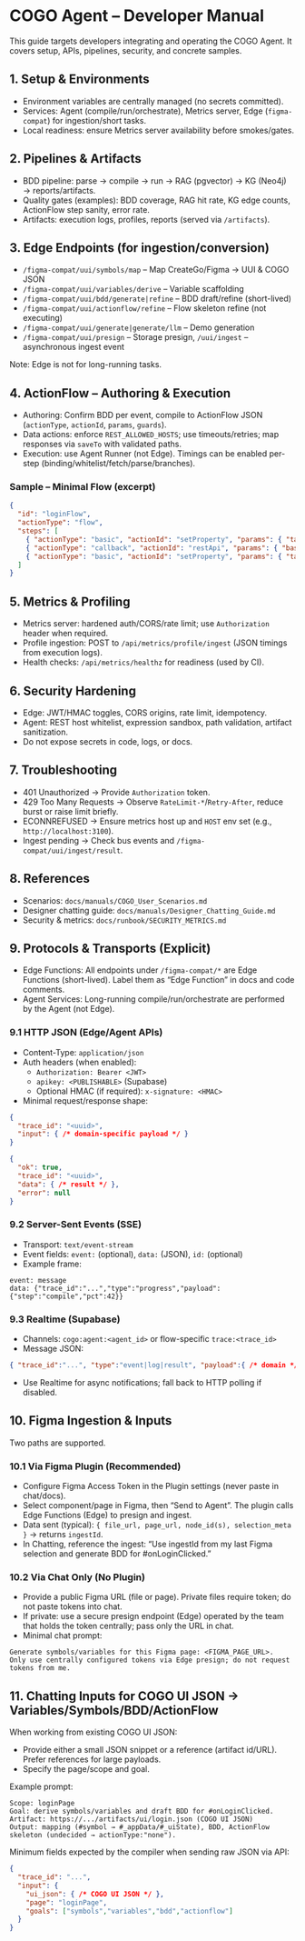 # COGO Agent – Developer Manual

This guide targets developers integrating and operating the COGO Agent. It covers setup, APIs, pipelines, security, and concrete samples.

## 1. Setup & Environments

- Environment variables are centrally managed (no secrets committed).
- Services: Agent (compile/run/orchestrate), Metrics server, Edge (`figma-compat`) for ingestion/short tasks.
- Local readiness: ensure Metrics server availability before smokes/gates.

## 2. Pipelines & Artifacts

- BDD pipeline: parse → compile → run → RAG (pgvector) → KG (Neo4j) → reports/artifacts.
- Quality gates (examples): BDD coverage, RAG hit rate, KG edge counts, ActionFlow step sanity, error rate.
- Artifacts: execution logs, profiles, reports (served via `/artifacts`).

## 3. Edge Endpoints (for ingestion/conversion)

- `/figma-compat/uui/symbols/map` – Map CreateGo/Figma → UUI & COGO JSON
- `/figma-compat/uui/variables/derive` – Variable scaffolding
- `/figma-compat/uui/bdd/generate|refine` – BDD draft/refine (short-lived)
- `/figma-compat/uui/actionflow/refine` – Flow skeleton refine (not executing)
- `/figma-compat/uui/generate|generate/llm` – Demo generation
- `/figma-compat/uui/presign` – Storage presign, `/uui/ingest` – asynchronous ingest event

Note: Edge is not for long-running tasks.

## 4. ActionFlow – Authoring & Execution

- Authoring: Confirm BDD per event, compile to ActionFlow JSON (`actionType`, `actionId`, `params`, `guards`).
- Data actions: enforce `REST_ALLOWED_HOSTS`; use timeouts/retries; map responses via `saveTo` with validated paths.
- Execution: use Agent Runner (not Edge). Timings can be enabled per-step (binding/whitelist/fetch/parse/branches).

### Sample – Minimal Flow (excerpt)
```json
{
  "id": "loginFlow",
  "actionType": "flow",
  "steps": [
    { "actionType": "basic", "actionId": "setProperty", "params": { "target": "#isLoading", "value": true }},
    { "actionType": "callback", "actionId": "restApi", "params": { "baseUrl": "#_appData.api.base", "path": "/login", "method": "POST", "body": { "u": "#userName", "p": "#password" }, "saveTo": "#_appData.session.auth" }},
    { "actionType": "basic", "actionId": "setProperty", "params": { "target": "#isLoading", "value": false }}
  ]
}
```

## 5. Metrics & Profiling

- Metrics server: hardened auth/CORS/rate limit; use `Authorization` header when required.
- Profile ingestion: POST to `/api/metrics/profile/ingest` (JSON timings from execution logs).
- Health checks: `/api/metrics/healthz` for readiness (used by CI).

## 6. Security Hardening

- Edge: JWT/HMAC toggles, CORS origins, rate limit, idempotency.
- Agent: REST host whitelist, expression sandbox, path validation, artifact sanitization.
- Do not expose secrets in code, logs, or docs.

## 7. Troubleshooting

- 401 Unauthorized → Provide `Authorization` token.
- 429 Too Many Requests → Observe `RateLimit-*`/`Retry-After`, reduce burst or raise limit briefly.
- ECONNREFUSED → Ensure metrics host up and `HOST` env set (e.g., `http://localhost:3100`).
- Ingest pending → Check bus events and `/figma-compat/uui/ingest/result`.

## 8. References

- Scenarios: `docs/manuals/COGO_User_Scenarios.md`
- Designer chatting guide: `docs/manuals/Designer_Chatting_Guide.md`
- Security & metrics: `docs/runbook/SECURITY_METRICS.md`

## 9. Protocols & Transports (Explicit)

- Edge Functions: All endpoints under `/figma-compat/*` are Edge Functions (short-lived). Label them as “Edge Function” in docs and code comments.
- Agent Services: Long-running compile/run/orchestrate are performed by the Agent (not Edge).

### 9.1 HTTP JSON (Edge/Agent APIs)
- Content-Type: `application/json`
- Auth headers (when enabled):
  - `Authorization: Bearer <JWT>`
  - `apikey: <PUBLISHABLE>` (Supabase)
  - Optional HMAC (if required): `x-signature: <HMAC>`
- Minimal request/response shape:
```json
{
  "trace_id": "<uuid>",
  "input": { /* domain-specific payload */ }
}
```
```json
{
  "ok": true,
  "trace_id": "<uuid>",
  "data": { /* result */ },
  "error": null
}
```

### 9.2 Server-Sent Events (SSE)
- Transport: `text/event-stream`
- Event fields: `event:` (optional), `data:` (JSON), `id:` (optional)
- Example frame:
```
event: message
data: {"trace_id":"...","type":"progress","payload":{"step":"compile","pct":42}}

```

### 9.3 Realtime (Supabase)
- Channels: `cogo:agent:<agent_id>` or flow-specific `trace:<trace_id>`
- Message JSON:
```json
{ "trace_id":"...", "type":"event|log|result", "payload":{ /* domain */ } }
```
- Use Realtime for async notifications; fall back to HTTP polling if disabled.

## 10. Figma Ingestion & Inputs

Two paths are supported.

### 10.1 Via Figma Plugin (Recommended)
- Configure Figma Access Token in the Plugin settings (never paste in chat/docs).
- Select component/page in Figma, then “Send to Agent”. The plugin calls Edge Functions (Edge) to presign and ingest.
- Data sent (typical): `{ file_url, page_url, node_id(s), selection_meta }` → returns `ingestId`.
- In Chatting, reference the ingest: “Use ingestId <id> from my last Figma selection and generate BDD for #onLoginClicked.”

### 10.2 Via Chat Only (No Plugin)
- Provide a public Figma URL (file or page). Private files require token; do not paste tokens into chat.
- If private: use a secure presign endpoint (Edge) operated by the team that holds the token centrally; pass only the URL in chat.
- Minimal chat prompt:
```
Generate symbols/variables for this Figma page: <FIGMA_PAGE_URL>.
Only use centrally configured tokens via Edge presign; do not request tokens from me.
```

## 11. Chatting Inputs for COGO UI JSON → Variables/Symbols/BDD/ActionFlow

When working from existing COGO UI JSON:
- Provide either a small JSON snippet or a reference (artifact id/URL). Prefer references for large payloads.
- Specify the page/scope and goal.

Example prompt:
```
Scope: loginPage
Goal: derive symbols/variables and draft BDD for #onLoginClicked.
Artifact: https://.../artifacts/ui/login.json (COGO UI JSON)
Output: mapping (#symbol → #_appData/#_uiState), BDD, ActionFlow skeleton (undecided → actionType:"none").
```

Minimum fields expected by the compiler when sending raw JSON via API:
```json
{
  "trace_id": "...",
  "input": {
    "ui_json": { /* COGO UI JSON */ },
    "page": "loginPage",
    "goals": ["symbols","variables","bdd","actionflow"]
  }
}
```
